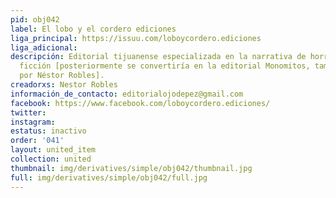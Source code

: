 ```yaml
---
pid: obj042
label: El lobo y el cordero ediciones
liga_principal: https://issuu.com/loboycordero.ediciones
liga_adicional: 
descripción: Editorial tijuanense especializada en la narrativa de horror y ciencia
  ficción [posteriormente se convertiría en la editorial Monomitos, también fundada
  por Néstor Robles].
creadorxs: Nestor Robles
información_de_contacto: editorialojodepez@gmail.com
facebook: https://www.facebook.com/loboycordero.ediciones/
twitter: 
instagram: 
estatus: inactivo
order: '041'
layout: united_item
collection: united
thumbnail: img/derivatives/simple/obj042/thumbnail.jpg
full: img/derivatives/simple/obj042/full.jpg
---
```

